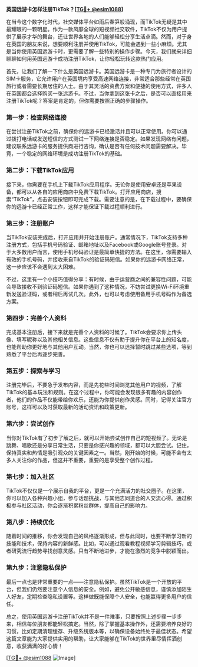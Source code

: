 **英国远游卡怎样注册TikTok？[[TG💪+ @esim1088](https://t.me/s/esim1088)]**

在当今这个数字化时代，社交媒体平台如雨后春笋般涌现，而TikTok无疑是其中最耀眼的一颗明星。作为一款风靡全球的短视频社交软件，TikTok不仅为用户提供了展示才华的舞台，还让世界各地的人们能够轻松分享生活点滴。然而，对于身在英国的朋友来说，想要顺利注册并使用TikTok，可能会遇到一些小麻烦。尤其是当你使用英国远游卡时，更需要了解一些特别的操作步骤。今天，我们就来详细聊聊如何用英国远游卡成功注册TikTok，让你轻松玩转这款热门应用。

首先，让我们了解一下什么是英国远游卡。英国远游卡是一种专门为旅行者设计的SIM卡服务，它允许用户在英国境内享受高速网络连接，非常适合那些经常在英国旅行或者需要长期居住的人士。由于其灵活的资费方案和便捷的使用方式，许多人在英国都会选择购买一张远游卡。不过，当你拿到这张卡之后，是否可以直接用来注册TikTok呢？答案是肯定的，但你需要按照正确的步骤操作。

### **第一步：检查网络连接**

在尝试注册TikTok之前，确保你的远游卡已经激活并且可以正常使用。你可以通过拨打电话或发送短信的方式测试一下网络连接是否稳定。如果发现网络有问题，建议联系远游卡的服务提供商进行咨询，确认是否有任何技术问题需要解决。毕竟，一个稳定的网络环境是成功注册TikTok的基础。

### **第二步：下载TikTok应用**

接下来，你需要在手机上下载TikTok应用程序。无论你是使用安卓还是苹果设备，都可以从各自的应用商店中免费下载TikTok。打开应用商店，搜索“TikTok”，点击安装按钮即可完成下载。需要注意的是，在下载过程中，要确保你的远游卡已经正常工作，这样才能保证下载过程顺利进行。

### **第三步：注册账户**

当TikTok安装完成后，打开应用并开始注册账户。通常情况下，TikTok支持多种注册方式，包括手机号码验证、邮箱地址以及Facebook或Google账号登录。对于大多数用户而言，使用手机号码验证是最简单快捷的方法。在这里，你需要输入有效的手机号码，并接收来自TikTok的验证码短信。如果你的远游卡网络正常，这一步应该不会遇到太大困难。

不过，这里有一个小技巧值得分享：有时候，由于运营商之间的兼容性问题，可能会导致接收不到验证码短信。如果你遇到了这种情况，不妨尝试更换Wi-Fi环境重新发送验证码，或者稍后再试几次。此外，也可以考虑使用备用手机号码作为备选方案。

### **第四步：完善个人资料**

完成基本注册后，接下来就是完善个人资料的时候了。TikTok会要求你上传头像、填写昵称以及其他相关信息。这些信息不仅有助于提升你在平台上的知名度，也能帮助你更好地与其他用户互动。当然，你也可以选择暂时跳过某些选项，等到熟悉了平台后再逐步完善。

### **第五步：探索与学习**

注册完毕后，不要急于发布内容，而是先花些时间浏览其他用户的视频，了解TikTok的基本玩法和规则。在这个过程中，你可能会发现很多有趣的内容创作者，他们的作品不仅能带给你欢乐，还能为你提供创作灵感。同时，记得关注官方账号，这样可以及时获取最新的活动资讯和政策更新。

### **第六步：尝试创作**

当你对TikTok有了初步了解之后，就可以开始尝试创作自己的短视频了。无论是跳舞、唱歌还是分享日常生活，只要是你感兴趣的领域，都可以大胆尝试。记住，保持真实和热情是吸引观众的关键因素之一。当然，刚开始的时候，可能不会有太多人关注你的作品，但这并不重要，重要的是享受整个创作过程。

### **第七步：加入社区**

TikTok不仅仅是一个展示自我的平台，更是一个充满活力的社交圈子。在这里，你可以加入各种兴趣小组，参与话题挑战，与其他志同道合的人交流心得。通过积极参与社区活动，你会逐渐积累粉丝群体，提高自己的影响力。

### **第八步：持续优化**

随着时间的推移，你会发现自己的风格逐渐形成，但与此同时，也要不断学习新的技能和技术，保持内容的新鲜感。比如，可以通过观看教程视频学习剪辑技巧，或者研究流行趋势寻找创意灵感。只有不断地进步，才能在激烈的竞争中脱颖而出。

### **第九步：注意隐私保护**

最后一点也是非常重要的一点——注意隐私保护。虽然TikTok是一个开放的平台，但我们仍然要注意个人信息的安全。例如，避免公开敏感信息，谨慎添加陌生人好友，定期检查隐私设置等。这样做既能保障个人安全，也能赢得更多用户的信任。

总之，使用英国远游卡注册TikTok并不是一件难事，只要按照上述步骤一步步来，相信每位朋友都能轻松搞定。当然，除了掌握基本操作外，还需要培养良好的习惯，比如定期清理缓存、升级系统版本等，以确保设备始终处于最佳状态。希望这篇文章能为大家提供实用的帮助，让大家能够在TikTok的世界里尽情挥洒创意，收获满满的好心情！

[[TG💪+ @esim1088](https://t.me/s/esim1088) ![Image](https://i.postimg.cc/4NQfJmqS/Snipaste-2025-05-13-00-14-12.png)]